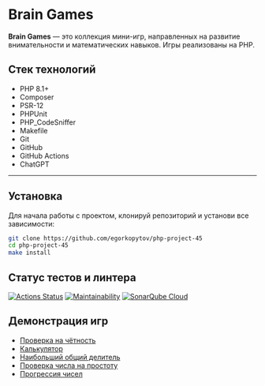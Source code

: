 # Brain Games

**Brain Games** — это коллекция мини-игр, направленных на развитие внимательности и математических навыков. Игры реализованы на PHP.
## Стек технологий

- PHP 8.1+
- Composer
- PSR-12
- PHPUnit
- PHP_CodeSniffer
- Makefile
- Git
- GitHub
- GitHub Actions
- ChatGPT
---

## Установка

Для начала работы с проектом, клонируй репозиторий и установи все зависимости:

```bash
git clone https://github.com/egorkopytov/php-project-45
cd php-project-45
make install
```
## Статус тестов и линтера

[![Actions Status](https://github.com/egorkopytov/php-project-45/actions/workflows/hexlet-check.yml/badge.svg)](https://github.com/egorkopytov/php-project-45/actions)
[![Maintainability](https://api.codeclimate.com/v1/badges/68302a7ad376894169ca/maintainability)](https://codeclimate.com/github/egorkopytov/php-project-45/maintainability)
[![SonarQube Cloud](https://sonarcloud.io/images/project_badges/sonarcloud-dark.svg)](https://sonarcloud.io/summary/new_code?id=egorkopytov_php-project-45)

## Демонстрация игр 

- [Проверка на чётность](https://asciinema.org/a/Jwv5bDQrJAv2TwWwXSv6IiSml)
- [Калькулятор](https://asciinema.org/a/rU6HVL9b3rtFcrfVqxzSKQwdu)
- [Наибольший общий делитель](https://asciinema.org/a/r21dlppMl6SYhtWYsMD4NUgse)
- [Проверка числа на простоту](https://asciinema.org/a/f1kEPx0KznSS45rLUJ2G1ibbF)
- [Прогрессия чисел](https://asciinema.org/a/ITbe8fdds2Ga4fE9IxreiWqiq)